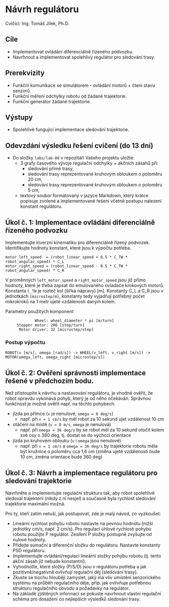 # Návrh regulátoru
Cvičící: Ing. Tomáš Jílek, Ph.D.

## Cíle
* Implementovat ovládání diferenciálně řízeného podvozku.
* Navrhnout a implementovat spolehlivý regulátor pro sledování trasy.

## Prerekvizity
* Funkční komunikace se simulátorem - ovládání motorů + čtení stavu senzorů.
* Funkční měření odchylky robotu od žádané trajektorie.
* Funkční generátor žádané trajektorie.

## Výstupy
* Spolehlivě fungující implementace sledování trajektorie.

## Odevzdání výsledku řešení cvičení (do 13 dní)
* Do složky `labs/lab-08` v repozitáři Vašeho projektu uložte:
  - 3 grafy časového vývoje regulační odchylky + akčních zásahů při:
    - sledování přímé trasy,
    - sledování trasy reprezentované kruhovým obloukem o poloměru 20 cm,
    - sledování trasy reprezentované kruhovým obloukem o poloměru 5 cm,
  - textový soubor formátovaný v jazyce Markdown, který krátce popisuje zvolené a implementované řešení včetně postupu nalezení konstant regulátoru.

## Úkol č. 1: Implementace ovládání diferenciálně řízeného podvozku

Implementujte inverzní kinematiku pro diferenciálně řízený podvozek. Identifikujte hodnoty konstant, které jsou k výpočtu potřeba.

    motor_left_speed  = (robot_linear_speed + 0.5 * C_TW * robot_angular_speed) * C_L
    motor_right_speed = (robot_linear_speed - 0.5 * C_TW * robot_angular_speed) * C_R

V proměnných `left_motor_speed` a `right_motor_speed` jsou již přímo hodnoty, které je třeba zapsat do emulovaného ovladače krokových motorů. Konstanta `C_TW` je rozteč kol (šířka nápravy) [m]. Konstanty C_L a C_R jsou v jednotkách `[microstep/m]`, konstanty tedy vyjadřují potřebný počet mikrokroků na 1 metr ujeté vzdálenosti daným kolem.

Parametry použitých komponent

                 Wheel: wheel_diameter * pi [m/turn]
         Stepper motor: 200 [step/turn]
          Motor driver: 32 [microstep/step]

### Postup výpočtu

    ROBOT(v [m/s], omega [rad/s]) -> WHEEL(v_left, v_right [m/s]) -> MOTOR(omega_left, omega_right [microstep/s])

## Úkol č. 2: Ověření správnosti implementace řešené v předchozím bodu.

Než přistoupíte k návrhu a nastavování regulátoru, je vhodné ověřit, že robot opravdu vykonává pohyb, který je od něho očekáván. Správnou funkčnost je možné ověřit např. na těchto pohybech:
* jízda po přímce (`v` je nenulové, `omega = 0 deg/s`)
  - např. při `v = 1 cm/s` by měl robot za 10 sekund ujet vzdálenost 10 cm
* otáčení na místě (`v = 0 m/s`, `omega` je nenulová)
  - např. při `omega = 36 deg/s` by se robot měl za 10 sekund otočit kolem své osy o 360 deg, tj. dostat se do výchozí orientace
* jízda po kruhovém oblouku (`v` i `omega` jsou nenulové)
  - např. při `v = 1 cm/s` a `omega = 36 deg/s` by trajektorie robotu měla být kružnice o poloměru cca 1,6 cm (změna ujeté vzdálenosti bude 10 cm, změna orientace bude 360 deg)

## Úkol č. 3: Návrh a implementace regulátoru pro sledování trajektorie

Navrhněte a implementujte regulační strukturu tak, aby robot spolehlivě sledoval trajektorii (nikdy z ní nesjel) a současně byla rychlost sledování trajektorie maximální možná.

Pro ty, kteří zatím netuší, jak postupovat, zde je malý návod, co vyzkoušet:
* Lineární rychlost pohybu robotu nastavte na pevnou hodnotu (nižší jednotky cm/s, např. 2 cm/s). Pro regulaci úhlové rychlosti pohybu robotu použijte P regulátor. Zesílení P složky postupně zvyšujte od nulové hodnoty.
* Přidejte sumační a diferenční složku do regulátoru. Nastavte konstanty PSD regulátoru.
* Implementujte ovládání/regulaci lineární složky pohybu robotu (tj. tento akční zásah již nebude konstantní).
* Vyhodnoťte, které složky (P/S/D) jsou v regulátoru potřeba a jak pozitivně/negativně ovlivňují regulační děj (sledování trasy).
* Zkuste se trochu hlouběji zamyslet, jaký má vliv umístění senzorického systému na průběh regulačního děje, příp. jak ovlivňuje potřebnou strukturu regulačního obvodu a požadavky na regulátor.
* Na základě zjištěných informací se pokuste navrhnout vlastní regulační schéma pro dosažení co nejlepších výsledků sledování trasy.
